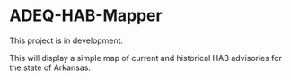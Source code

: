 # ADEQ-HAB-Mapper
This project is in development.

This will display a simple map of current and historical HAB advisories for the state of Arkansas.

